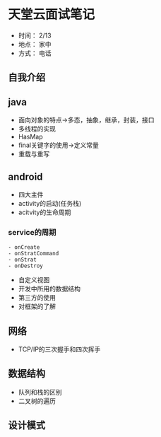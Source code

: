 # 天堂云面试笔记
- 时间： 2/13
- 地点： 家中
- 方式： 电话
## 自我介绍

## java

- 面向对象的特点->多态，抽象，继承，封装，接口
- 多线程的实现
- HasMap
- final关键字的使用->定义常量
- 重载与重写

## android

- 四大主件
- activity的启动(任务栈)
- acitvity的生命周期

### service的周期

    - onCreate
    - onStratCommand
    - onStrat
    - onDestroy

- 自定义视图
- 开发中所用的数据结构
- 第三方的使用
- 对框架的了解

## 网络

- TCP/IP的三次握手和四次挥手

## 数据结构

- 队列和栈的区别
- 二叉树的遍历

## 设计模式

